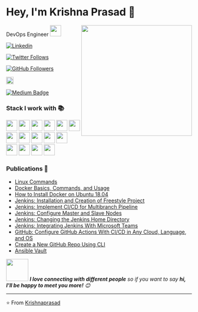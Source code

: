 # Hey, I'm Krishna Prasad 👋 

<img align='right' src="https://media.giphy.com/media/p4NLw3I4U0idi/giphy.gif" width="300">

DevOps Engineer 
<img src="https://media.giphy.com/media/WUlplcMpOCEmTGBtBW/giphy.gif" width="30"> 

[![Linkedin](https://img.shields.io/badge/-KrishnaPrasad-blue?style=flat&logo=Linkedin&logoColor=white&link=https://www.linkedin.com/in/krishnaprasadkalakodimi/)](https://www.linkedin.com/in/krishnaprasadkalakodimi/)

[![Twitter Follows](https://img.shields.io/twitter/follow/lmkrishnaprasad?label=Follow)](https://twitter.com/l_AM_KVKP)

[![GitHub Followers](https://img.shields.io/github/followers/krishnaprasadkv?label=Follow&style=social)](https://github.com/krishnaprasadkv?tab=followers)

[<code><img height="20" src="https://dzone.com/themes/dz20/images/dz_cropped.png">](https://dzone.com/users/3481874/kalakodimi.html)</code>

[![Medium Badge](https://img.shields.io/badge/-Medium-03a57a?style=flat-square&labelColor=000000&logo=Medium&link=https://medium.com/@krishnaprasad_kv)](https://medium.com/@krishnaprasad_kv)

### Stack I work with 📚
<code><img height="30" src="https://www.vectorlogo.zone/logos/jenkins/jenkins-ar21.svg"></code>
<code><img height="30" src="https://www.vectorlogo.zone/logos/atlassian_bamboo/atlassian_bamboo-ar21.svg"></code>
<code><img height="30" src="https://www.vectorlogo.zone/logos/amazon_aws/amazon_aws-ar21.svg"></code>
<code><img height="30" src="https://www.vectorlogo.zone/logos/microsoft_azure/microsoft_azure-ar21.svg"></code>
<code><img height="30" src="https://www.vectorlogo.zone/logos/ansible/ansible-ar21.svg"></code>
<code><img height="30" src="https://www.vectorlogo.zone/logos/docker/docker-ar21.svg"></code>
<code><img height="30" src="https://www.vectorlogo.zone/logos/kubernetes/kubernetes-ar21.svg"></code>
<code><img height="30" src="https://www.vectorlogo.zone/logos/helmsh/helmsh-icon.svg"></code>
<code><img height="30" src="https://www.vectorlogo.zone/logos/terraformio/terraformio-ar21.svg"></code>
<code><img height="30" src="https://www.vectorlogo.zone/logos/git-scm/git-scm-ar21.svg"></code>
<code><img height="30" src="https://www.vectorlogo.zone/logos/github/github-ar21.svg"></code>
<code><img height="15" src="https://www.vectorlogo.zone/logos/bitbucket/bitbucket-official.svg"></code>
<code><img height="30" src="https://www.vectorlogo.zone/logos/linux/linux-ar21.svg"></code>
<code><img height="30" src="https://www.vectorlogo.zone/logos/java/java-horizontal.svg"></code>
<code><img height="30" src="https://www.vectorlogo.zone/logos/nodejs/nodejs-horizontal.svg"></code>
<code><img height="30" src="https://www.vectorlogo.zone/logos/getpostman/getpostman-ar21.svg"></code>

### Publications 🔣

- [Linux Commands](https://krishnaprasadkv.github.io/Linux-Commands/)
- [Docker Basics, Commands, and Usage](https://dzone.com/articles/basic-docker-commands-and-usage)
- [How to Install Docker on Ubuntu 18.04](https://dzone.com/articles/how-to-install-docker-on-ubuntu1804)
- [Jenkins: Installation and Creation of Freestyle Project](https://dzone.com/articles/part-01-install-jenkins-on-ubuntu)
- [Jenkins: Implement CI/CD for Multibranch Pipeline](https://dzone.com/articles/implement-ci-for-multibranch-pipeline-in-jenkins)
- [Jenkins: Configure Master and Slave Nodes](https://dzone.com/articles/jenkins-03-configure-master-and-slave)
- [Jenkins: Changing the Jenkins Home Directory](https://dzone.com/articles/jenkins-02-changing-home-directory)
- [Jenkins: Integrating Jenkins With Microsoft Teams](https://dzone.com/articles/configure-jenkins-notifications-with-microsoft-tea)
- [GitHub: Configure GitHub Actions With CI/CD in Any Cloud, Language, and OS](https://dzone.com/articles/configure-github-actions-with-cicd-in-any-cloud-la)
- [Create a New GitHub Repo Using CLI](https://medium.com/@krishnaprasad_kv/create-a-new-git-repo-using-cli-bc85b051406d)
- [Ansible Vault](https://dzone.com/articles/ansible-vault)

<img src="https://media.giphy.com/media/LnQjpWaON8nhr21vNW/giphy.gif" width="60"> <em><b>I love connecting with different people</b> so if you want to say <b>hi, I'll be happy to meet you more!</b> 😊</em>

---

⭐️ From [Krishnaprasad](https://www.linkedin.com/in/krishnaprasadkalakodimi/)
